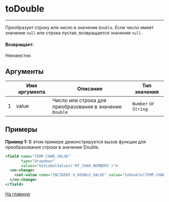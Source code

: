 # toDouble

---

Преобразует строку или число в значение `Double`. Если число имеет значение `null` или строка пустая, возвращается значение `null`.

#### Возвращает:

Неизвестно

## Аргументы

|  | Имя аргумента | Описание | Тип значения |
| --- | --- | --- | --- |
| 1 | value | Число или строкa для преобразования в значение `Double` | `Number` or `String` |

## Примеры

**Пример 1:** В этом примере демонстрируется вызов функции для преобразования строки в значение Double.
```xml
<field name="TEMP.CHAR_VALUE"
       type="dropdown"
       values="GetLabelValues('RT_CHAR_NUMBERS')">
  <on-change>
    <set-value name="INCIDENT.X_DOUBLE_VALUE" value="toDouble(TEMP.CHAR_VALUE)"/>
  </on-change>
</field>
```



[На главную](./)